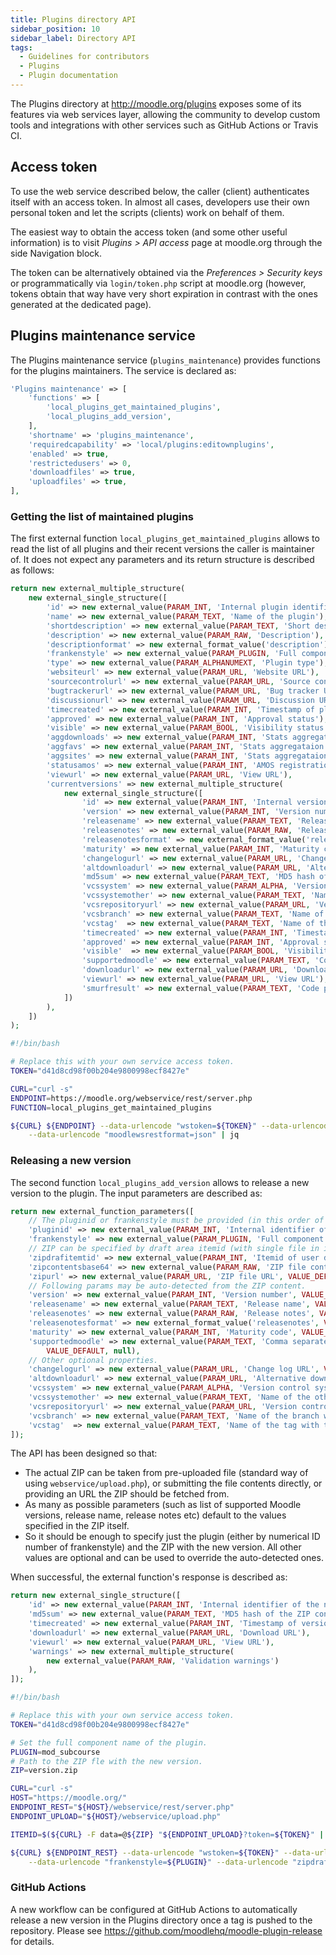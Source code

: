 ```yaml
---
title: Plugins directory API
sidebar_position: 10
sidebar_label: Directory API
tags:
  - Guidelines for contributors
  - Plugins
  - Plugin documentation
---
```

The Plugins directory at http://moodle.org/plugins exposes some of its features via web services layer, allowing the community to develop custom tools and integrations with other services such as GitHub Actions or Travis CI.

## Access token

To use the web service described below, the caller (client) authenticates itself with an access token. In almost all cases, developers use their own personal token and let the scripts (clients) work on behalf of them.

The easiest way to obtain the access token (and some other useful information) is to visit *Plugins > API access* page at moodle.org through the side Navigation block.

The token can be alternatively obtained via the *Preferences > Security keys* or programmatically via `login/token.php` script at moodle.org (however, tokens obtain that way have very short expiration in contrast with the ones generated at the dedicated page).

## Plugins maintenance service

The Plugins maintenance service (`plugins_maintenance`) provides functions for the plugins maintainers. The service is declared as:

```php
'Plugins maintenance' => [
    'functions' => [
        'local_plugins_get_maintained_plugins',
        'local_plugins_add_version',
    ],
    'shortname' => 'plugins_maintenance',
    'requiredcapability' => 'local/plugins:editownplugins',
    'enabled' => true,
    'restrictedusers' => 0,
    'downloadfiles' => true,
    'uploadfiles' => true,
],
```

### Getting the list of maintained plugins

The first external function `local_plugins_get_maintained_plugins` allows to read the list of all plugins and their recent versions the caller is maintainer of. It does not expect any parameters and its return structure is described as follows:

```php
return new external_multiple_structure(
    new external_single_structure([
        'id' => new external_value(PARAM_INT, 'Internal plugin identifier'),
        'name' => new external_value(PARAM_TEXT, 'Name of the plugin'),
        'shortdescription' => new external_value(PARAM_TEXT, 'Short description'),
        'description' => new external_value(PARAM_RAW, 'Description'),
        'descriptionformat' => new external_format_value('description'),
        'frankenstyle' => new external_value(PARAM_PLUGIN, 'Full component frankenstyle name'),
        'type' => new external_value(PARAM_ALPHANUMEXT, 'Plugin type'),
        'websiteurl' => new external_value(PARAM_URL, 'Website URL'),
        'sourcecontrolurl' => new external_value(PARAM_URL, 'Source control URL'),
        'bugtrackerurl' => new external_value(PARAM_URL, 'Bug tracker URL'),
        'discussionurl' => new external_value(PARAM_URL, 'Discussion URL'),
        'timecreated' => new external_value(PARAM_INT, 'Timestamp of plugin submission'),
        'approved' => new external_value(PARAM_INT, 'Approval status'),
        'visible' => new external_value(PARAM_BOOL, 'Visibility status'),
        'aggdownloads' => new external_value(PARAM_INT, 'Stats aggregataion - downloads'),
        'aggfavs' => new external_value(PARAM_INT, 'Stats aggregataion - favourites'),
        'aggsites' => new external_value(PARAM_INT, 'Stats aggregataion - sites'),
        'statusamos' => new external_value(PARAM_INT, 'AMOS registration status'),
        'viewurl' => new external_value(PARAM_URL, 'View URL'),
        'currentversions' => new external_multiple_structure(
            new external_single_structure([
                'id' => new external_value(PARAM_INT, 'Internal version identifier'),
                'version' => new external_value(PARAM_INT, 'Version number'),
                'releasename' => new external_value(PARAM_TEXT, 'Release name'),
                'releasenotes' => new external_value(PARAM_RAW, 'Release notes'),
                'releasenotesformat' => new external_format_value('releasenotes'),
                'maturity' => new external_value(PARAM_INT, 'Maturity code'),
                'changelogurl' => new external_value(PARAM_URL, 'Change log URL'),
                'altdownloadurl' => new external_value(PARAM_URL, 'Alternative download URL'),
                'md5sum' => new external_value(PARAM_TEXT, 'MD5 hash of the ZIP content'),
                'vcssystem' => new external_value(PARAM_ALPHA, 'Version control system'),
                'vcssystemother' => new external_value(PARAM_TEXT, 'Name of the other version control system'),
                'vcsrepositoryurl' => new external_value(PARAM_URL, 'Version control system URL'),
                'vcsbranch' => new external_value(PARAM_TEXT, 'Name of the branch with this version'),
                'vcstag'  => new external_value(PARAM_TEXT, 'Name of the tag with this version'),
                'timecreated' => new external_value(PARAM_INT, 'Timestamp of version release'),
                'approved' => new external_value(PARAM_INT, 'Approval status'),
                'visible'  => new external_value(PARAM_BOOL, 'Visibility status'),
                'supportedmoodle' => new external_value(PARAM_TEXT, 'Comma separated list of support Moodle versions'),
                'downloadurl' => new external_value(PARAM_URL, 'Download URL'),
                'viewurl' => new external_value(PARAM_URL, 'View URL'),
                'smurfresult' => new external_value(PARAM_TEXT, 'Code prechecks results summary'),
            ])
        ),
    ])
);
```

```bash title="Example cURL client fetching the list of maintained plugins"
#!/bin/bash

# Replace this with your own service access token.
TOKEN="d41d8cd98f00b204e9800998ecf8427e"

CURL="curl -s"
ENDPOINT=https://moodle.org/webservice/rest/server.php
FUNCTION=local_plugins_get_maintained_plugins

${CURL} ${ENDPOINT} --data-urlencode "wstoken=${TOKEN}" --data-urlencode "wsfunction=${FUNCTION}" \
    --data-urlencode "moodlewsrestformat=json" | jq
```

### Releasing a new version

The second function `local_plugins_add_version` allows to release a new version to the plugin. The input parameters are described as:

```php
return new external_function_parameters([
    // The pluginid or frankenstyle must be provided (in this order of precedence).
    'pluginid' => new external_value(PARAM_INT, 'Internal identifier of the plugin', VALUE_DEFAULT, null),
    'frankenstyle' => new external_value(PARAM_PLUGIN, 'Full component name of the plugin', VALUE_DEFAULT, null),
    // ZIP can be specified by draft area itemid (with single file in it), content or URL (in this order of precedence).
    'zipdrafitemtid' => new external_value(PARAM_INT, 'Itemid of user draft area with uploaded ZIP', VALUE_DEFAULT, null),
    'zipcontentsbase64' => new external_value(PARAM_RAW, 'ZIP file contents encoded with MIME base64', VALUE_DEFAULT, null),
    'zipurl' => new external_value(PARAM_URL, 'ZIP file URL', VALUE_DEFAULT, null),
    // Following params may be auto-detected from the ZIP content.
    'version' => new external_value(PARAM_INT, 'Version number', VALUE_DEFAULT, null),
    'releasename' => new external_value(PARAM_TEXT, 'Release name', VALUE_DEFAULT, null),
    'releasenotes' => new external_value(PARAM_RAW, 'Release notes', VALUE_DEFAULT, null),
    'releasenotesformat' => new external_format_value('releasenotes', VALUE_DEFAULT, FORMAT_MOODLE),
    'maturity' => new external_value(PARAM_INT, 'Maturity code', VALUE_DEFAULT, null),
    'supportedmoodle' => new external_value(PARAM_TEXT, 'Comma separated list of supported Moodle versions',
        VALUE_DEFAULT, null),
    // Other optional properties.
    'changelogurl' => new external_value(PARAM_URL, 'Change log URL', VALUE_DEFAULT, null),
    'altdownloadurl' => new external_value(PARAM_URL, 'Alternative download URL', VALUE_DEFAULT, null),
    'vcssystem' => new external_value(PARAM_ALPHA, 'Version control system', VALUE_DEFAULT, null),
    'vcssystemother' => new external_value(PARAM_TEXT, 'Name of the other version control system', VALUE_DEFAULT, null),
    'vcsrepositoryurl' => new external_value(PARAM_URL, 'Version control system URL', VALUE_DEFAULT, null),
    'vcsbranch' => new external_value(PARAM_TEXT, 'Name of the branch with this version', VALUE_DEFAULT, null),
    'vcstag'  => new external_value(PARAM_TEXT, 'Name of the tag with this version', VALUE_DEFAULT, null),
]);
```

The API has been designed so that:

- The actual ZIP can be taken from pre-uploaded file (standard way of using `webservice/upload.php`), or submitting the file contents directly, or providing an URL the ZIP should be fetched from.
- As many as possible parameters (such as list of supported Moodle versions, release name, release notes etc) default to the values specified in the ZIP itself.
- So it should be enough to specify just the plugin (either by numerical ID number of frankenstyle) and the ZIP with the new version. All other values are optional and can be used to override the auto-detected ones.

When successful, the external function's response is described as:

```php
return new external_single_structure([
    'id' => new external_value(PARAM_INT, 'Internal identifier of the newly created version'),
    'md5sum' => new external_value(PARAM_TEXT, 'MD5 hash of the ZIP content'),
    'timecreated' => new external_value(PARAM_INT, 'Timestamp of version release'),
    'downloadurl' => new external_value(PARAM_URL, 'Download URL'),
    'viewurl' => new external_value(PARAM_URL, 'View URL'),
    'warnings' => new external_multiple_structure(
        new external_value(PARAM_RAW, 'Validation warnings')
    ),
]);
```

```bash title="Example CLI script to release a new version of a plugin"
#!/bin/bash

# Replace this with your own service access token.
TOKEN="d41d8cd98f00b204e9800998ecf8427e"

# Set the full component name of the plugin.
PLUGIN=mod_subcourse
# Path to the ZIP fle with the new version.
ZIP=version.zip

CURL="curl -s"
HOST="https://moodle.org/"
ENDPOINT_REST="${HOST}/webservice/rest/server.php"
ENDPOINT_UPLOAD="${HOST}/webservice/upload.php"

ITEMID=$(${CURL} -F data=@${ZIP} "${ENDPOINT_UPLOAD}?token=${TOKEN}" | jq --raw-output '.[0].itemid')

${CURL} ${ENDPOINT_REST} --data-urlencode "wstoken=${TOKEN}" --data-urlencode "wsfunction=${FUNCTION}" --data-urlencode "moodlewsrestformat=json" \
    --data-urlencode "frankenstyle=${PLUGIN}" --data-urlencode "zipdrafitemtid=${ITEMID}" | jq
```

### GitHub Actions

A new workflow can be configured at GitHub Actions to automatically release a new version in the Plugins directory once a tag is pushed to the repository. Please see https://github.com/moodlehq/moodle-plugin-release for details.
